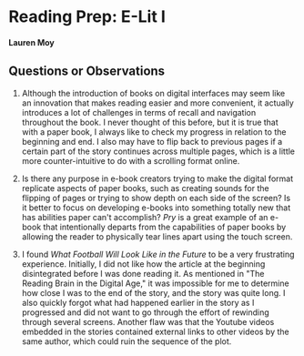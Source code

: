 # Reading Prep: E-Lit I

#### Lauren Moy

## Questions or Observations

1. Although the introduction of books on digital interfaces may seem like an innovation that makes reading easier and more convenient, it actually introduces a lot of challenges in terms of recall and navigation throughout the book. I never thought of this before, but it is true  that with a paper book, I always like to check my progress in relation to the beginning and end. I also may have to flip back to previous pages if a certain part of the story continues across multiple pages, which is a little more counter-intuitive to do with a scrolling format online.

2. Is there any purpose in e-book creators trying to make the digital format replicate aspects of paper books, such as creating sounds for the flipping of pages or trying to show depth on each side of the screen? Is it better to focus on developing e-books into something totally new that has abilities paper can't accomplish? *Pry* is a great example of an e-book that intentionally departs from the capabilities of paper books by allowing the reader to physically tear lines apart using the touch screen. 

3. I found *What Football Will Look Like in the Future* to be a very frustrating experience. Initially, I did not like how the article at the beginning disintegrated before I was done reading it. As mentioned in "The Reading Brain in the Digital Age," it was impossible for me to determine how close I was to the end of the story, and the story was quite long. I also quickly forgot what had happened earlier in the story as I progressed and did not want to go through the effort of rewinding through several screens. Another flaw was that the Youtube videos embedded in the stories contained external links to other videos by the same author, which could ruin the sequence of the plot. 